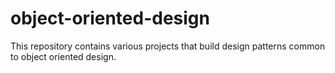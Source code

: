 # object-oriented-design
This repository contains various projects that build design patterns common to object oriented design.
